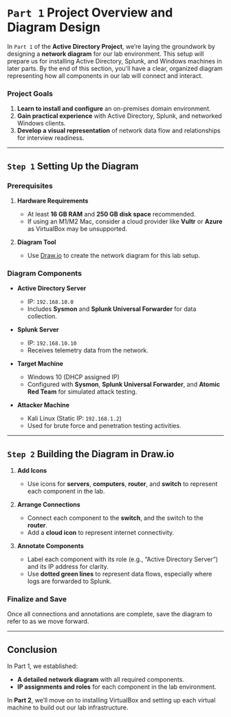 # `Part 1` Project Overview and Diagram Design

In `Part 1` of the **Active Directory Project**, we’re laying the groundwork by designing a **network diagram** for our lab environment. This setup will prepare us for installing Active Directory, Splunk, and Windows machines in later parts. By the end of this section, you'll have a clear, organized diagram representing how all components in our lab will connect and interact.

### Project Goals

1. **Learn to install and configure** an on-premises domain environment.
2. **Gain practical experience** with Active Directory, Splunk, and networked Windows clients.
3. **Develop a visual representation** of network data flow and relationships for interview readiness.

---

## `Step 1` Setting Up the Diagram

### Prerequisites

1. **Hardware Requirements**  
   - At least **16 GB RAM** and **250 GB disk space** recommended.
   - If using an M1/M2 Mac, consider a cloud provider like **Vultr** or **Azure** as VirtualBox may be unsupported.

2. **Diagram Tool**  
   - Use [Draw.io](https://www.draw.io) to create the network diagram for this lab setup.

### Diagram Components

- **Active Directory Server**  
  - IP: `192.168.10.0`  
  - Includes **Sysmon** and **Splunk Universal Forwarder** for data collection.

- **Splunk Server**  
  - IP: `192.168.10.10`  
  - Receives telemetry data from the network.

- **Target Machine**  
  - Windows 10 (DHCP assigned IP)  
  - Configured with **Sysmon**, **Splunk Universal Forwarder**, and **Atomic Red Team** for simulated attack testing.

- **Attacker Machine**  
  - Kali Linux (Static IP: `192.168.1.2`)  
  - Used for brute force and penetration testing activities.

---

## `Step 2` Building the Diagram in Draw.io

1. **Add Icons**  
   - Use icons for **servers**, **computers**, **router**, and **switch** to represent each component in the lab.

2. **Arrange Connections**  
   - Connect each component to the **switch**, and the switch to the **router**.
   - Add a **cloud icon** to represent internet connectivity.

3. **Annotate Components**  
   - Label each component with its role (e.g., “Active Directory Server”) and its IP address for clarity.
   - Use **dotted green lines** to represent data flows, especially where logs are forwarded to Splunk.

### Finalize and Save

Once all connections and annotations are complete, save the diagram to refer to as we move forward.

---

## Conclusion

In Part 1, we established:

- **A detailed network diagram** with all required components.
- **IP assignments and roles** for each component in the lab environment.

In **Part 2**, we’ll move on to installing VirtualBox and setting up each virtual machine to build out our lab infrastructure.
